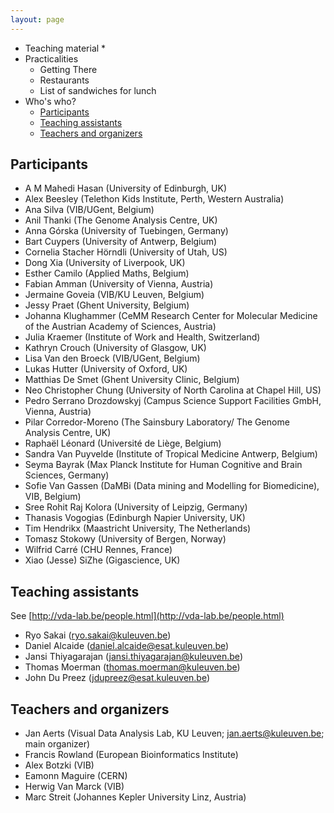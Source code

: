 ```yaml
---
layout: page
---
```

* Teaching material
  * 
* Practicalities
  * Getting There
  * Restaurants
  * List of sandwiches for lunch
* Who's who?
  * [Participants](#participants)
  * [Teaching assistants](#TAs)
  * [Teachers and organizers](#teachers)

<h2 id="participants">Participants</h2>

* A M Mahedi Hasan (University of Edinburgh, UK)
* Alex Beesley (Telethon Kids Institute, Perth, Western Australia)
* Ana Silva (VIB/UGent, Belgium)
* Anil Thanki (The Genome Analysis Centre, UK)
* Anna Górska (University of Tuebingen, Germany)
* Bart Cuypers (University of Antwerp, Belgium)
* Cornelia Stacher Hörndli (University of Utah, US)
* Dong Xia (University of Liverpook, UK)
* Esther Camilo (Applied Maths, Belgium)
* Fabian Amman (University of Vienna, Austria)
* Jermaine Goveia (VIB/KU Leuven, Belgium)
* Jessy Praet (Ghent University, Belgium)
* Johanna Klughammer (CeMM Research Center for Molecular Medicine of the Austrian Academy of Sciences, Austria)
* Julia Kraemer (Institute of Work and Health, Switzerland)
* Kathryn Crouch (University of Glasgow, UK)
* Lisa Van den Broeck (VIB/UGent, Belgium)
* Lukas Hutter (University of Oxford, UK)
* Matthias De Smet (Ghent University Clinic, Belgium)
* Neo Christopher Chung (University of North Carolina at Chapel Hill, US)
* Pedro Serrano Drozdowskyj (Campus Science Support Facilities GmbH, Vienna, Austria)
* Pilar Corredor-Moreno (The Sainsbury Laboratory/ The Genome Analysis Centre, UK)
* Raphaël Léonard (Université de Liège, Belgium)
* Sandra Van Puyvelde (Institute of Tropical Medicine Antwerp, Belgium)
* Seyma Bayrak (Max Planck Institute for Human Cognitive and Brain Sciences, Germany)
* Sofie Van Gassen (DaMBi (Data mining and Modelling for Biomedicine), VIB, Belgium)
* Sree Rohit Raj Kolora (University of Leipzig, Germany)
* Thanasis Vogogias (Edinburgh Napier University, UK)
* Tim Hendrikx (Maastricht University, The Netherlands)
* Tomasz Stokowy (University of Bergen, Norway)
* Wilfrid Carré (CHU Rennes, France)
* Xiao (Jesse) SiZhe (Gigascience, UK)

<h2 id="TAs">Teaching assistants</h2>

See [http://vda-lab.be/people.html](http://vda-lab.be/people.html)

* Ryo Sakai (ryo.sakai@kuleuven.be)
* Daniel Alcaide (daniel.alcaide@esat.kuleuven.be)
* Jansi Thiyagarajan (jansi.thiyagarajan@kuleuven.be)
* Thomas Moerman (thomas.moerman@kuleuven.be)
* John Du Preez (jdupreez@esat.kuleuven.be)

<h2 id="teachers">Teachers and organizers</h2>

* Jan Aerts (Visual Data Analysis Lab, KU Leuven; jan.aerts@kuleuven.be; main organizer)
* Francis Rowland (European Bioinformatics Institute)
* Alex Botzki (VIB)
* Eamonn Maguire (CERN)
* Herwig Van Marck (VIB)
* Marc Streit (Johannes Kepler University Linz, Austria)